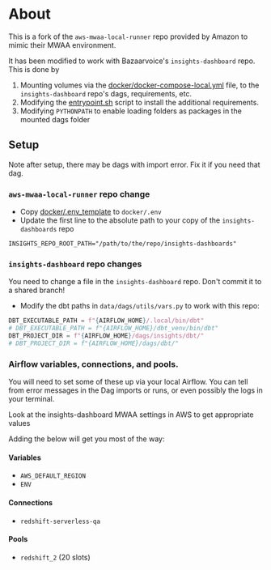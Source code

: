 # About

This is a fork of the `aws-mwaa-local-runner` repo provided by Amazon
to mimic their MWAA environment.

It has been modified to work with Bazaarvoice's `insights-dashboard` repo.
This is done by
1. Mounting volumes via the
[docker/docker-compose-local.yml](docker-compose-local.yml)
file,
to the `insights-dashboard` repo's dags, requirements, etc.
2.  Modifying the
[entrypoint.sh](docker/script/entrypoint.sh)
script to install the additional requirements.
3.  Modifying `PYTHONPATH` to enable loading folders as packages in the mounted dags folder


## Setup
Note after setup, there may be dags with import error.
Fix it if you need that dag.

### `aws-mwaa-local-runner` repo change
- Copy [docker/.env_template](./docker/.env_template) to `docker/.env`
- Update the first line to the absolute path to your copy of the `insights-dashboards` repo
```
INSIGHTS_REPO_ROOT_PATH="/path/to/the/repo/insights-dashboards"
```

### `insights-dashboard` repo changes
You need to change a file in the `insights-dashboard` repo.
Don't commit it to a shared branch!

- Modify the dbt paths in `data/dags/utils/vars.py` to work with this repo:
```python
DBT_EXECUTABLE_PATH = f"{AIRFLOW_HOME}/.local/bin/dbt"
# DBT_EXECUTABLE_PATH = f"{AIRFLOW_HOME}/dbt_venv/bin/dbt"
DBT_PROJECT_DIR = f"{AIRFLOW_HOME}/dags/insights/dbt/"
# DBT_PROJECT_DIR = f"{AIRFLOW_HOME}/dags/dbt/"
```

### Airflow variables, connections, and pools.
You will need to set some of these up via your local Airflow.
You can tell from error messages in the Dag imports
or runs, or even possibly the logs in your terminal.

Look at the insights-dashboard MWAA settings in AWS
to get appropriate values

Adding the below will get you most of the way:

#### Variables
- `AWS_DEFAULT_REGION`
- `ENV`

#### Connections
- `redshift-serverless-qa`

#### Pools
- `redshift_2` (20 slots)

